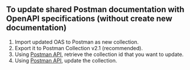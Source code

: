 ## To update shared Postman documentation with OpenAPI specifications (without create new documentation)

1. Import updated OAS to Postman as new collection.
1. Export it to Postman Collection v2.1 (recommended).
1. Using [Postman API](https://api.getpostman.com/), retrieve the collection id that you want to update.
1. Using [Postman API](https://api.getpostman.com/), update the collection.

